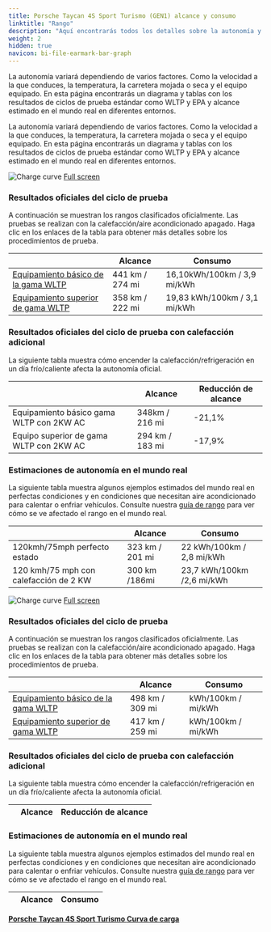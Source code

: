 ```yaml
---
title: Porsche Taycan 4S Sport Turismo (GEN1) alcance y consumo
linktitle: "Rango"
description: "Aquí encontrarás todos los detalles sobre la autonomía y el consumo de Porsche Taycan 4S Sport Turismo (GEN1)."
weight: 2
hidden: true
navicon: bi-file-earmark-bar-graph
---
```

<!-- markdownlint-disable MD033 -->
<!-- markdownlint-disable MD010 -->

La autonomía variará dependiendo de varios factores. Como la velocidad a la que conduces, la temperatura, la carretera mojada o seca y el equipo equipado. En esta página encontrarás un diagrama y tablas con los resultados de ciclos de prueba estándar como WLTP y EPA y alcance estimado en el mundo real en diferentes entornos.

La autonomía variará dependiendo de varios factores. Como la velocidad a la que conduces, la temperatura, la carretera mojada o seca y el equipo equipado. En esta página encontrarás un diagrama y tablas con los resultados de ciclos de prueba estándar como WLTP y EPA y alcance estimado en el mundo real en diferentes entornos.

<img class="img-fluid" alt="Charge curve" src="/images//models/porsche/taycan/taycan_4s_sport_turismo_gen1/range_1.svg"/>
<a href="/images/models/porsche/taycan/taycan_4s_sport_turismo_gen1/range_1.svg">Full screen</a>

### Resultados oficiales del ciclo de prueba

A continuación se muestran los rangos clasificados oficialmente. Las pruebas se realizan con la calefacción/aire acondicionado apagado. Haga clic en los enlaces de la tabla para obtener más detalles sobre los procedimientos de prueba.

<div class="table-responsive">
<table class="table table-striped border">
	<thead>
		<tr>
			<th>
			</th>
			<th>
				Alcance
			</th>
			<th>
				Consumo
			</th>
		</tr>
	</thead>
	<tbody>
		<tr>
			<td>
				<a href="../../../../../guides/understandingrange/wltp/ ">
					Equipamiento básico de la gama WLTP
				</a>
			</td>
			<td>
				441 km / 274 mi
			</td>
			<td>
				16,10kWh/100km / 3,9 mi/kWh
			</td>
		</tr>
		<tr>
			<td>
				<a href="../../../../../guides/understandingrange/wltp/ ">
					Equipamiento superior de gama WLTP
				</a>
			</td>
			<td>
				358 km / 222 mi
			</td>
			<td>
				19,83 kWh/100km / 3,1 mi/kWh
			</td>
		</tr>
	</tbody>
</table>
</div>

### Resultados oficiales del ciclo de prueba con calefacción adicional

La siguiente tabla muestra cómo encender la calefacción/refrigeración en un día frío/caliente afecta la autonomía oficial.

<div class="table-responsive">
<table class="table table-striped border">
	<thead>
		<tr>
			<th>
			</th>
			<th>
				Alcance
			</th>
			<th>
				Reducción de alcance
			</th>
		</tr>
	</thead>
	<tbody>
		<tr>
			<td>
				Equipamiento básico gama WLTP con 2KW AC
			</td>
			<td>
				 348km / 216 mi 
			</td>
			<td>
				-21,1%
			</td>
		</tr>
		<tr>
			<td>
				Equipo superior de gama WLTP con 2KW AC
			</td>
			<td>
				294 km / 183 mi
			</td>
			<td>
				-17,9%
			</td>
		</tr>
	</tbody>
</table>
</div>

### Estimaciones de autonomía en el mundo real

La siguiente tabla muestra algunos ejemplos estimados del mundo real en perfectas condiciones y en condiciones que necesitan aire acondicionado para calentar o enfriar vehículos. Consulte nuestra [guía de rango](../../../../../guides/understandingrange/) para ver cómo se ve afectado el rango en el mundo real.

<div class="table-responsive">
<table class="table table-striped border">
	<thead>
		<tr>
			<th>
			</th>
			<th>
				Alcance
			</th>
			<th>
				Consumo
			</th>
		</tr>
	</thead>
	<tbody>
		<tr>
			<td>
				120kmh/75mph perfecto estado
			</td>
			<td>
				323 km / 201 mi
			</td>
			<td>
				22 kWh/100km / 2,8 mi/kWh
			</td>
		</tr>
		<tr>
			<td>
				120 kmh/75 mph con calefacción de 2 KW
			</td>
			<td>
				300 km /186mi
			</td>
			<td>
				23,7 kWh/100km /2,6 mi/kWh
			</td>
		</tr>
	</tbody>
</table>
</div>

<img class="img-fluid" alt="Charge curve" src="/images//models/porsche/taycan/taycan_4s_sport_turismo_gen1/range_2.svg"/>
<a href="/images/models/porsche/taycan/taycan_4s_sport_turismo_gen1/range_2.svg">Full screen</a>

### Resultados oficiales del ciclo de prueba

A continuación se muestran los rangos clasificados oficialmente. Las pruebas se realizan con la calefacción/aire acondicionado apagado. Haga clic en los enlaces de la tabla para obtener más detalles sobre los procedimientos de prueba.

<div class="table-responsive">
<table class="table table-striped border">
	<thead>
		<tr>
			<th>
			</th>
			<th>
				Alcance
			</th>
			<th>
				Consumo
			</th>
		</tr>
	</thead>
	<tbody>
		<tr>
			<td>
				<a href="../../../../../guides/understandingrange/wltp/ ">
					Equipamiento básico de la gama WLTP
				</a>
			</td>
			<td>
				498 km / 309 mi
			</td>
			<td>
				kWh/100km /  mi/kWh
			</td>
		</tr>
		<tr>
			<td>
				<a href="../../../../../guides/understandingrange/wltp/ ">
					Equipamiento superior de gama WLTP
				</a>
			</td>
			<td>
				417 km / 259 mi
			</td>
			<td>
				 kWh/100km /  mi/kWh
			</td>
		</tr>
	</tbody>
</table>
</div>

### Resultados oficiales del ciclo de prueba con calefacción adicional

La siguiente tabla muestra cómo encender la calefacción/refrigeración en un día frío/caliente afecta la autonomía oficial.

<div class="table-responsive">
<table class="table table-striped border">
	<thead>
		<tr>
			<th>
			</th>
			<th>
				Alcance
			</th>
			<th>
				Reducción de alcance
			</th>
		</tr>
	</thead>
	<tbody>
	</tbody>
</table>
</div>

### Estimaciones de autonomía en el mundo real

La siguiente tabla muestra algunos ejemplos estimados del mundo real en perfectas condiciones y en condiciones que necesitan aire acondicionado para calentar o enfriar vehículos. Consulte nuestra [guía de rango](../../../../../guides/understandingrange/) para ver cómo se ve afectado el rango en el mundo real.

<div class="table-responsive">
<table class="table table-striped border">
	<thead>
		<tr>
			<th>
			</th>
			<th>
				Alcance
			</th>
			<th>
				Consumo
			</th>
		</tr>
	</thead>
	<tbody>
	</tbody>
</table>
</div>
<div class="mt-3 mb-3">
<a href="../" class="text-decoration-none text-black">
<strong><i class="bi-arrow-left"></i> Porsche Taycan 4S Sport Turismo </strong>
</a>
<a href="../chargingcurve/" class="text-decoration-none text-black float-end">
<strong>Curva de carga <i class="bi-arrow-right"></i></strong>
</a>
</div>
